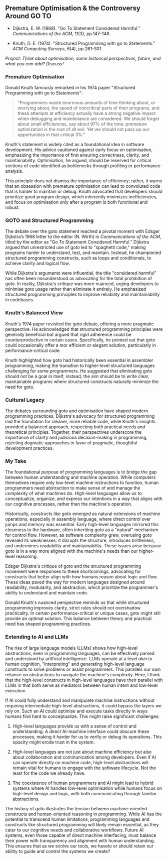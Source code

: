 
## Premature Optimisation & the Controversy Around GO TO

* Dijkstra, E. W. (1968). "Go To Statement Considered Harmful." *Communications of the ACM*, 11(3), pp.147-148.

* Knuth, D. E. (1974). "Structured Programming with go to Statements." *ACM Computing Surveys*, 6(4), pp.261-301.


*Project: Think about optimisation, some historical perspectives, future, and what you can add? Discuss!*


### Premature Optimisation

Donald Knuth famously remarked in his 1974 paper "Structured Programming with go to Statements":

> "Programmers waste enormous amounts of time thinking about, or worrying about, the speed of noncritical parts of their programs, and these attempts at efficiency actually have a strong negative impact when debugging and maintenance are considered. We should forget about small efficiencies, say about 97% of the time: premature optimization is the root of all evil. Yet we should not pass up our opportunities in that critical 3%."

Knuth's statement is widely cited as a foundational idea in software development. His advice cautioned
against early focus on optimisation, emphasizing the importance of first ensuring correctness, clarity,
and maintainability. Optimisation, he argued, should be reserved for critical sections of code identified
as bottlenecks through profiling or performance analysis.

This principle does not dismiss the importance of efficiency; rather, it warns that an obsession with
premature optimisation can lead to convoluted code that is harder to maintain or debug. Knuth advocated
that developers should prioritize good program design, which inherently minimizes inefficiencies, and
focus on optimisation only after a program is both functional and robust.


### GOTO and Structured Programming

The debate over the goto statement reached a pivotal moment with Edsger Dijkstra’s 1968 letter to the
editor (N. Wirth) in *Communications of the ACM*, titled by the editor as "Go To Statement Considered Harmful."
Dijkstra argued that unrestricted use of goto led to "spaghetti code," making programs harder to understand,
test, and maintain. Instead, he championed structured programming constructs, such as loops and conditionals,
to achieve clarity and logical flow.

While Dijkstra's arguments were influential, the title "considered harmful" has often been misunderstood
as advocating for the total prohibition of goto. In reality, Dijkstra's critique was more nuanced, urging
developers to minimise goto usage rather than eliminate it entirely. He emphasized structured programming
principles to improve reliability and maintainability in codebases.


### Knuth's Balanced View

Knuth's 1974 paper revisited the goto debate, offering a more pragmatic perspective. He acknowledged that
structured programming principles were generally beneficial but argued that rigid adherence could be
counterproductive in certain cases. Specifically, he pointed out that goto could occasionally offer a mor
 efficient or elegant solution, particularly in performance-critical code.

Knuth highlighted how goto had historically been essential in assembler programming, making the transition
to higher-level structured languages challenging for some programmers. He suggested that eliminating goto
should not be a goal in itself; instead, the aim should be to write clear, maintainable programs where
structured constructs naturally minimize the need for goto.


### Cultural Legacy

The debates surrounding goto and optimisation have shaped modern programming practices. Dijkstra's advocacy
for structured programming laid the foundation for cleaner, more reliable code, while Knuth's insights
provided a balanced approach, respecting both practical needs and theoretical principles. Together, their
perspectives underscore the importance of clarity and judicious decision-making in programming, rejecting
dogmatic approaches in favor of pragmatic, thoughtful development practices.


### My Take

The foundational purpose of programming languages is to bridge the gap between human understanding and
machine operation. While computers themselves require only low-level machine instructions to function,
human programmers need abstraction to make sense of and manage the complexity of what machines do.
High-level languages allow us to conceptualize, organize, and express our intentions in a way that
aligns with our cognitive processes, rather than the machine's operation.

Historically, constructs like *goto* emerged as natural extensions of machine operations, especially
in assembly language, where direct control over jumps and memory was essential. Early high-level
languages mirrored this closeness to the hardware, often inheriting goto as a "natural" mechanism for
control flow. However, as software complexity grew, overusing goto revealed its weaknesses: it disrupts
the structure, introduces brittleness, and undermines readability and maintainability. These issues
arise because goto is in a way more aligned with the machine's needs than our higher-level reasoning.

Edsger Dijkstra's critique of goto and the structured programming movement were responses to these
shortcomings, advocating for constructs that better align with how humans reason about logic and flow.
These ideas paved the way for modern languages designed around readability, modularity, and abstraction,
which prioritize the programmer's ability to understand and maintain code.

Donald Knuth's nuanced perspective reminds us that while structured programming improves clarity, strict
rules should not overshadow practicality. In certain performance-critical or unique cases, goto might
still provide an optimal solution. This balance between theory and practical need has shaped programming
practices.


### Extending to AI and LLMs

The rise of large language models (LLMs) shows how high-level abstractions, even in programming languages,
can be effectively parsed and understood by artificial intelligence. LLMs operate at a level *akin* to human
cognition, "interpreting" and generating high-level language constructs to solve problems or assist programmers.
This parallels our own reliance on abstractions to navigate the machine's complexity. Here, I think that the
high-level constructs in high-level languages have their parallel with LLMs in that both serve as mediators
between human intent and low-level execution.

If AI could fully understand and manipulate machine instructions without requiring intermediate high-level
abstractions, it could bypass the layers we rely on. Such an AI could optimise and execute tasks directly in
ways humans find hard to conceptualize. This might raise significant challenges:

1. High-level languages provide us with a sense of control and understanding. A direct AI-machine interface
   could obscure these processes, making it harder for us to verify or debug its operations. This opacity
   might erode trust in the system.

2. High-level languages are not just about machine efficiency but also about collaboration and communication
   among developers. Even if AI can operate directly on machine code, high-level abstractions will remain
   vital for humans to engage with the software lifecycle. Not the least for the code we already have.

3. The coexistence of human programmers and AI might lead to hybrid systems where AI handles low-level
   optimisation while humans focus on high-level design and logic, with both communicating through familiar
   abstractions.

The history of goto illustrates the tension between machine-oriented constructs and human-oriented reasoning in
programming. While AI has the potential to transcend human limitations, programming languages and constructs like
structured programming will likely remain essential, as they cater to our cognitive needs and collaborative
workflows. Future AI systems, even those capable of direct machine interfacing, must balance their power with
transparency and alignment with human understanding. This ensures that as we evolve our tools, we haveto or should
retain our ability to guide and control the systems we create?

